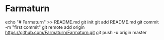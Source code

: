 # Farmaturn
echo "# Farmaturn" >> README.md
git init
git add README.md
git commit -m "first commit"
git remote add origin https://github.com/Farmaturn/Farmaturn.git
git push -u origin master
